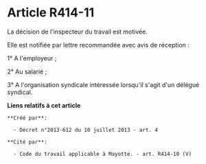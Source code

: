 # Article R414-11

La décision de l'inspecteur du travail est motivée.

Elle est notifiée par lettre recommandée avec avis de réception :

1° A l'employeur ;

2° Au salarié ;

3° A l'organisation syndicale intéressée lorsqu'il s'agit d'un délégué syndical.

**Liens relatifs à cet article**

	**Créé par**:

	  - Décret n°2013-612 du 10 juillet 2013 - art. 4

	**Cité par**:

	  - Code du travail applicable à Mayotte. - art. R414-10 (V)
